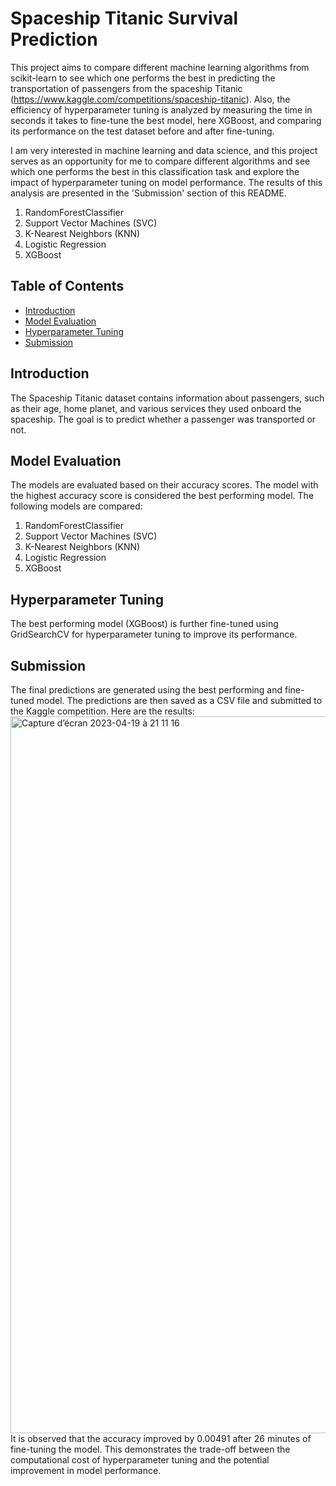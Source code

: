 # Spaceship Titanic Survival Prediction

This project aims to compare different machine learning algorithms from scikit-learn to see which one performs the best in predicting the transportation of passengers from the spaceship Titanic (https://www.kaggle.com/competitions/spaceship-titanic). Also, the efficiency of hyperparameter tuning is analyzed by measuring the time in seconds it takes to fine-tune the best model, here XGBoost, and comparing its performance on the test dataset before and after fine-tuning. 

I am very interested in machine learning and data science, and this project serves as an opportunity for me to compare different algorithms and see which one performs the best in this classification task and explore the impact of hyperparameter tuning on model performance. The results of this analysis are presented in the 'Submission' section of this README.


1. RandomForestClassifier
2. Support Vector Machines (SVC)
3. K-Nearest Neighbors (KNN)
4. Logistic Regression
5. XGBoost

## Table of Contents

- [Introduction](#introduction)
- [Model Evaluation](#model-evaluation)
- [Hyperparameter Tuning](#hyperparameter-tuning)
- [Submission](#submission)

## Introduction

The Spaceship Titanic dataset contains information about passengers, such as their age, home planet, and various services they used onboard the spaceship. The goal is to predict whether a passenger was transported or not.


## Model Evaluation

The models are evaluated based on their accuracy scores. The model with the highest accuracy score is considered the best performing model. The following models are compared:

1. RandomForestClassifier
2. Support Vector Machines (SVC)
3. K-Nearest Neighbors (KNN)
4. Logistic Regression
5. XGBoost

## Hyperparameter Tuning

The best performing model (XGBoost) is further fine-tuned using GridSearchCV for hyperparameter tuning to improve its performance.

## Submission

The final predictions are generated using the best performing and fine-tuned model. The predictions are then saved as a CSV file and submitted to the Kaggle competition. Here are the results: <img width="1147" alt="Capture d’écran 2023-04-19 à 21 11 16" src="https://user-images.githubusercontent.com/121366737/233602066-76421e44-c1be-4c9e-b067-359885a9a27f.png">  It is observed that the accuracy improved by 0.00491 after 26 minutes of fine-tuning the model. This demonstrates the trade-off between the computational cost of hyperparameter tuning and the potential improvement in model performance.
